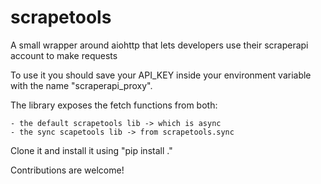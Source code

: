 # scrapetools

A small wrapper around aiohttp that lets developers use their scraperapi account to make requests

To use it you should save your API_KEY inside your environment variable with the name "scraperapi_proxy".


The library exposes the fetch functions from both:

    - the default scrapetools lib -> which is async
    - the sync scapetools lib -> from scrapetools.sync


Clone it and install it using "pip install ."

Contributions are welcome!